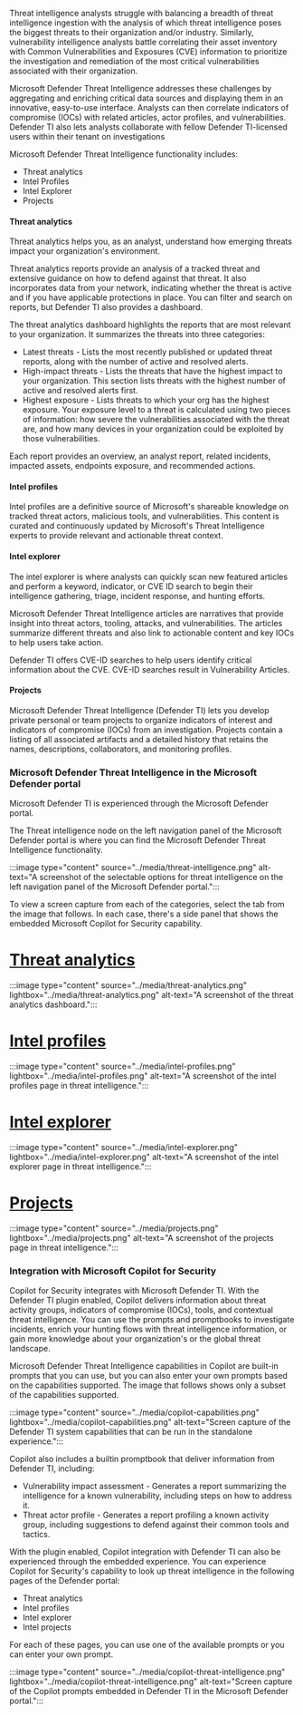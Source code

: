 
Threat intelligence analysts struggle with balancing a breadth of threat intelligence ingestion with the analysis of which threat intelligence poses the biggest threats to their organization and/or industry. Similarly, vulnerability intelligence analysts battle correlating their asset inventory with Common Vulnerabilities and Exposures (CVE) information to prioritize the investigation and remediation of the most critical vulnerabilities associated with their organization.

Microsoft Defender Threat Intelligence addresses these challenges by aggregating and enriching critical data sources and displaying them in an innovative, easy-to-use interface. Analysts can then correlate indicators of compromise (IOCs) with related articles, actor profiles, and vulnerabilities. Defender TI also lets analysts collaborate with fellow Defender TI-licensed users within their tenant on investigations

Microsoft Defender Threat Intelligence functionality includes:

- Threat analytics
- Intel Profiles
- Intel Explorer
- Projects

#### Threat analytics

Threat analytics helps you, as an analyst, understand how emerging threats impact your organization's environment.

Threat analytics reports provide an analysis of a tracked threat and extensive guidance on how to defend against that threat. It also incorporates data from your network, indicating whether the threat is active and if you have applicable protections in place. You can filter and search on reports, but Defender TI also provides a dashboard. 

The threat analytics dashboard highlights the reports that are most relevant to your organization. It summarizes the threats into three categories:

- Latest threats - Lists the most recently published or updated threat reports, along with the number of active and resolved alerts.
- High-impact threats - Lists the threats that have the highest impact to your organization. This section lists threats with the highest number of active and resolved alerts first.
- Highest exposure - Lists threats to which your org has the highest exposure. Your exposure level to a threat is calculated using two pieces of information: how severe the vulnerabilities associated with the threat are, and how many devices in your organization could be exploited by those vulnerabilities.

Each report provides an overview, an analyst report, related incidents, impacted assets, endpoints exposure, and recommended actions.

#### Intel profiles

Intel profiles are a definitive source of Microsoft's shareable knowledge on tracked threat actors, malicious tools, and vulnerabilities. This content is curated and continuously updated by Microsoft's Threat Intelligence experts to provide relevant and actionable threat context.

#### Intel explorer

The intel explorer is where analysts can quickly scan new featured articles and perform a keyword, indicator, or CVE ID search to begin their intelligence gathering, triage, incident response, and hunting efforts.

Microsoft Defender Threat Intelligence articles are narratives that provide insight into threat actors, tooling, attacks, and vulnerabilities. The articles summarize different threats and also link to actionable content and key IOCs to help users take action.

Defender TI offers CVE-ID searches to help users identify critical information about the CVE. CVE-ID searches result in Vulnerability Articles.

#### Projects

Microsoft Defender Threat Intelligence (Defender TI) lets you develop private personal or team projects to organize indicators of interest and indicators of compromise (IOCs) from an investigation. Projects contain a listing of all associated artifacts and a detailed history that retains the names, descriptions, collaborators, and monitoring profiles.

### Microsoft Defender Threat Intelligence in the Microsoft Defender portal

Microsoft Defender TI is experienced through the Microsoft Defender portal.

The Threat intelligence node on the left navigation panel of the Microsoft Defender portal is where you can find the Microsoft Defender Threat Intelligence functionality.

:::image type="content" source="../media/threat-intelligence.png" alt-text="A screenshot of the selectable options for threat intelligence on the left navigation panel of the Microsoft Defender portal.":::

To view a screen capture from each of the categories, select the tab from the image that follows. In each case, there's a side panel that shows the embedded Microsoft Copilot for Security capability.

# [Threat analytics](#tab/threat-analytics)
:::image type="content" source="../media/threat-analytics.png" lightbox="../media/threat-analytics.png" alt-text="A screenshot of the threat analytics dashboard.":::

# [Intel profiles](#tab/intel-profiles)
:::image type="content" source="../media/intel-profiles.png" lightbox="../media/intel-profiles.png" alt-text="A screenshot of the intel profiles page in threat intelligence.":::

# [Intel explorer](#tab/intel-explorer)
:::image type="content" source="../media/intel-explorer.png" lightbox="../media/intel-explorer.png" alt-text="A screenshot of the intel explorer page in threat intelligence.":::

# [Projects](#tab/projects)
:::image type="content" source="../media/projects.png" lightbox="../media/projects.png" alt-text="A screenshot of the projects page in threat intelligence.":::

### Integration with Microsoft Copilot for Security

Copilot for Security integrates with Microsoft Defender TI. With the Defender TI plugin enabled, Copilot delivers information about threat activity groups, indicators of compromise (IOCs), tools, and contextual threat intelligence. You can use the prompts and promptbooks to investigate incidents, enrich your hunting flows with threat intelligence information, or gain more knowledge about your organization's or the global threat landscape.

Microsoft Defender Threat Intelligence capabilities in Copilot are built-in prompts that you can use, but you can also enter your own prompts based on the capabilities supported. The image that follows shows only a subset of the capabilities supported.

:::image type="content" source="../media/copilot-capabilities.png" lightbox="../media/copilot-capabilities.png" alt-text="Screen capture of the Defender TI system capabilities that can be run in the standalone experience.":::

Copilot also includes a builtin promptbook that deliver information from Defender TI, including:

- Vulnerability impact assessment - Generates a report summarizing the intelligence for a known vulnerability, including steps on how to address it.
- Threat actor profile - Generates a report profiling a known activity group, including suggestions to defend against their common tools and tactics.

With the plugin enabled, Copilot integration with Defender TI can also be experienced through the embedded experience. You can experience Copilot for Security's capability to look up threat intelligence in the following pages of the Defender portal:

- Threat analytics
- Intel profiles
- Intel explorer
- Intel projects

For each of these pages, you can use one of the available prompts or you can enter your own prompt.

:::image type="content" source="../media/copilot-threat-intelligence.png" lightbox="../media/copilot-threat-intelligence.png" alt-text="Screen capture of the Copilot prompts embedded in Defender TI in the Microsoft Defender portal.":::
